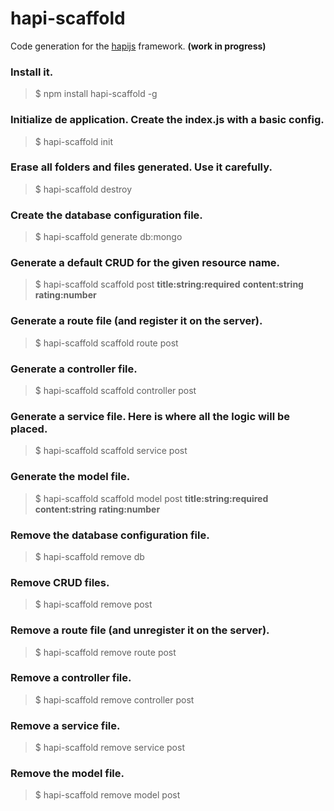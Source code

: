 # hapi-scaffold

Code generation for the [hapijs](https://hapijs.com/) framework. **(work in progress)**

### Install it.
> $ npm install hapi-scaffold -g

### Initialize de application. Create the index.js with a basic config.
> $ hapi-scaffold init

### Erase all folders and files generated. Use it carefully.
> $ hapi-scaffold destroy

### Create the database configuration file.
> $ hapi-scaffold generate db:mongo

### Generate a default CRUD for the given resource name.
> $ hapi-scaffold scaffold post **title:string:required** **content:string** **rating:number**

### Generate a route file (and register it on the server).
> $ hapi-scaffold scaffold route post

### Generate a controller file.
> $ hapi-scaffold scaffold controller post

### Generate a service file. Here is where all the logic will be placed.
> $ hapi-scaffold scaffold service post

### Generate the model file.
> $ hapi-scaffold scaffold model post **title:string:required** **content:string** **rating:number**

### Remove the database configuration file.
> $ hapi-scaffold remove db

### Remove CRUD files.
> $ hapi-scaffold remove post

### Remove a route file (and unregister it on the server).
> $ hapi-scaffold remove route post

### Remove a controller file.
> $ hapi-scaffold remove controller post

### Remove a service file.
> $ hapi-scaffold remove service post

### Remove the model file.
> $ hapi-scaffold remove model post